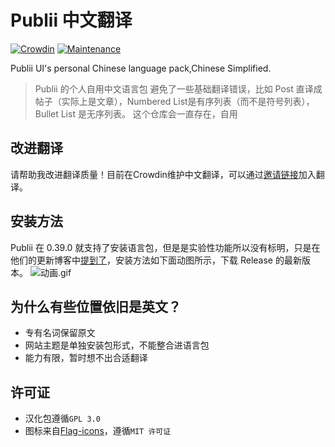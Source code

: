 # Publii 中文翻译
[![Crowdin](https://badges.crowdin.net/publii-chinese-localization/localized.svg)](https://zh.crowdin.com/project/publii-chinese-localization)
 [![Maintenance](https://img.shields.io/badge/还在维护吗%3F-对-green.svg)](https://github.com/dyxang/Publii-Chinese-localization/graphs/commit-activity)

Publii UI's personal Chinese language pack,Chinese Simplified.
> Publii 的个人自用中文语言包
> 避免了一些基础翻译错误，比如 Post 直译成 帖子（实际上是文章），Numbered List是有序列表（而不是符号列表），Bullet List 是无序列表。
> 这个仓库会一直存在，自用

## 改进翻译

请帮助我改进翻译质量！目前在Crowdin维护中文翻译，可以通过[邀请链接](https://crwd.in/publii-chinese-localization)加入翻译。


## 安装方法

Publii 在 0.39.0 就支持了安装语言包，但是是实验性功能所以没有标明，只是在他们的更新博客中[提到了](https://getpublii.com/blog/release-039.html)，安装方法如下面动图所示，下载 Release 的最新版本。
![动画.gif](https://s2.loli.net/2022/06/06/1yDCMfHdUtgeilb.gif)


## 为什么有些位置依旧是英文？
- 专有名词保留原文
- 网站主题是单独安装包形式，不能整合进语言包
- 能力有限，暂时想不出合适翻译

## 许可证

- 汉化包遵循`GPL 3.0`
- 图标来自[Flag-icons](https://github.com/lipis/flag-icons/)，遵循`MIT 许可证`
